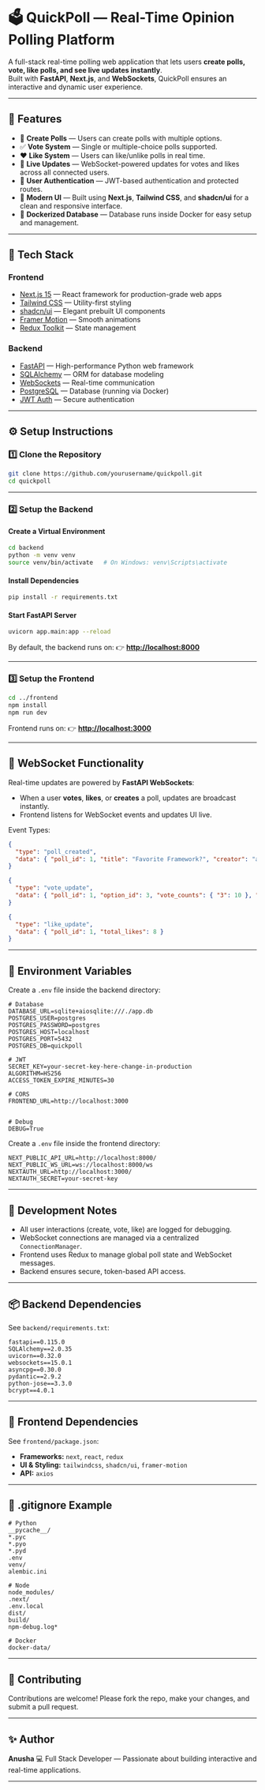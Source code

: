 # 🗳️ QuickPoll — Real-Time Opinion Polling Platform

A full-stack real-time polling web application that lets users **create polls, vote, like polls, and see live updates instantly**.  
Built with **FastAPI**, **Next.js**, and **WebSockets**, QuickPoll ensures an interactive and dynamic user experience.

---

## 🚀 Features

- 🧩 **Create Polls** — Users can create polls with multiple options.  
- ✅ **Vote System** — Single or multiple-choice polls supported.  
- ❤️ **Like System** — Users can like/unlike polls in real time.  
- 🔄 **Live Updates** — WebSocket-powered updates for votes and likes across all connected users.  
- 👤 **User Authentication** — JWT-based authentication and protected routes.  
- 🎨 **Modern UI** — Built using **Next.js**, **Tailwind CSS**, and **shadcn/ui** for a clean and responsive interface.  
- 🐳 **Dockerized Database** — Database runs inside Docker for easy setup and management.

---

## 🧠 Tech Stack

### **Frontend**
- [Next.js 15](https://nextjs.org/) — React framework for production-grade web apps  
- [Tailwind CSS](https://tailwindcss.com/) — Utility-first styling  
- [shadcn/ui](https://ui.shadcn.com/) — Elegant prebuilt UI components  
- [Framer Motion](https://www.framer.com/motion/) — Smooth animations  
- [Redux Toolkit](https://redux-toolkit.js.org/) — State management   

### **Backend**
- [FastAPI](https://fastapi.tiangolo.com/) — High-performance Python web framework  
- [SQLAlchemy](https://www.sqlalchemy.org/) — ORM for database modeling    
- [WebSockets](https://fastapi.tiangolo.com/advanced/websockets/) — Real-time communication  
- [PostgreSQL](https://www.postgresql.org/) — Database (running via Docker)  
- [JWT Auth](https://jwt.io/) — Secure authentication  

---

## ⚙️ Setup Instructions

### 1️⃣ Clone the Repository
```bash
git clone https://github.com/yourusername/quickpoll.git
cd quickpoll
````

---

### 2️⃣ Setup the Backend

#### Create a Virtual Environment

```bash
cd backend
python -m venv venv
source venv/bin/activate   # On Windows: venv\Scripts\activate
```

#### Install Dependencies

```bash
pip install -r requirements.txt
```

#### Start FastAPI Server

```bash
uvicorn app.main:app --reload
```

By default, the backend runs on:
👉 **[http://localhost:8000](http://localhost:8000)**

---

### 3️⃣ Setup the Frontend

```bash
cd ../frontend
npm install
npm run dev
```

Frontend runs on:
👉 **[http://localhost:3000](http://localhost:3000)**

---

## 🔌 WebSocket Functionality

Real-time updates are powered by **FastAPI WebSockets**:

* When a user **votes**, **likes**, or **creates** a poll, updates are broadcast instantly.
* Frontend listens for WebSocket events and updates UI live.

Event Types:

```json
{
  "type": "poll_created",
  "data": { "poll_id": 1, "title": "Favorite Framework?", "creator": "anusha" }
}

{
  "type": "vote_update",
  "data": { "poll_id": 1, "option_id": 3, "vote_counts": { "3": 10 }, "total_votes": 50 }
}

{
  "type": "like_update",
  "data": { "poll_id": 1, "total_likes": 8 }
}
```

---

## 🧩 Environment Variables

Create a `.env` file inside the backend directory:

```
# Database
DATABASE_URL=sqlite+aiosqlite:///./app.db
POSTGRES_USER=postgres
POSTGRES_PASSWORD=postgres
POSTGRES_HOST=localhost
POSTGRES_PORT=5432
POSTGRES_DB=quickpoll

# JWT
SECRET_KEY=your-secret-key-here-change-in-production
ALGORITHM=HS256
ACCESS_TOKEN_EXPIRE_MINUTES=30

# CORS
FRONTEND_URL=http://localhost:3000


# Debug
DEBUG=True

```

Create a `.env` file inside the frontend directory:

```
NEXT_PUBLIC_API_URL=http://localhost:8000/
NEXT_PUBLIC_WS_URL=ws://localhost:8000/ws
NEXTAUTH_URL=http://localhost:3000/
NEXTAUTH_SECRET=your-secret-key

```


---

## 🧪 Development Notes

* All user interactions (create, vote, like) are logged for debugging.
* WebSocket connections are managed via a centralized `ConnectionManager`.
* Frontend uses Redux to manage global poll state and WebSocket messages.
* Backend ensures secure, token-based API access.

---

## 📦 Backend Dependencies

See `backend/requirements.txt`:

```
fastapi==0.115.0
SQLAlchemy==2.0.35
uvicorn==0.32.0
websockets==15.0.1
asyncpg==0.30.0
pydantic==2.9.2
python-jose==3.3.0
bcrypt==4.0.1
```

---

## 🎨 Frontend Dependencies

See `frontend/package.json`:

* **Frameworks:** `next`, `react`, `redux`
* **UI & Styling:** `tailwindcss`, `shadcn/ui`, `framer-motion`
* **API:** `axios`

---

## 🧹 .gitignore Example

```gitignore
# Python
__pycache__/
*.pyc
*.pyo
*.pyd
.env
venv/
alembic.ini

# Node
node_modules/
.next/
.env.local
dist/
build/
npm-debug.log*

# Docker
docker-data/
```

---

## 🤝 Contributing

Contributions are welcome!
Please fork the repo, make your changes, and submit a pull request.

---


## ✨ Author

**Anusha**
💻 Full Stack Developer — Passionate about building interactive and real-time applications.

---


